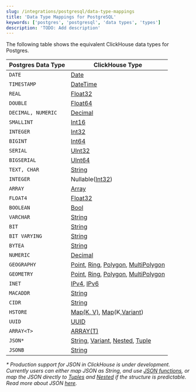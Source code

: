 ```yaml
---
slug: /integrations/postgresql/data-type-mappings
title: 'Data Type Mappings for PostgreSQL'
keywords: ['postgres', 'postgresql', 'data types', 'types']
description: 'TODO: Add description'
---
```


The following table shows the equivalent ClickHouse data types for Postgres.

| Postgres Data Type | ClickHouse Type |
| --- | --- |
| `DATE` | [Date](/sql-reference/data-types/date) |
| `TIMESTAMP` | [DateTime](/sql-reference/data-types/datetime) |
| `REAL` | [Float32](/sql-reference/data-types/float) |
| `DOUBLE` | [Float64](/sql-reference/data-types/float) |
| `DECIMAL, NUMERIC` | [Decimal](/sql-reference/data-types/decimal) |
| `SMALLINT` | [Int16](/sql-reference/data-types/int-uint) |
| `INTEGER` | [Int32](/sql-reference/data-types/int-uint) |
| `BIGINT` | [Int64](/sql-reference/data-types/int-uint) |
| `SERIAL` | [UInt32](/sql-reference/data-types/int-uint) |
| `BIGSERIAL` | [UInt64](/sql-reference/data-types/int-uint) |
| `TEXT, CHAR` | [String](/sql-reference/data-types/string) |
| `INTEGER` | Nullable([Int32](/sql-reference/data-types/int-uint)) |
| `ARRAY` | [Array](/sql-reference/data-types/array) |
| `FLOAT4` | [Float32](/sql-reference/data-types/float) |
| `BOOLEAN` | [Bool](/sql-reference/data-types/boolean) |
| `VARCHAR` | [String](/sql-reference/data-types/string) |
| `BIT` | [String](/sql-reference/data-types/string) |
| `BIT VARYING` | [String](/sql-reference/data-types/string) |
| `BYTEA` | [String](/sql-reference/data-types/string) |
| `NUMERIC` | [Decimal](/sql-reference/data-types/decimal) |
| `GEOGRAPHY` | [Point](/sql-reference/data-types/geo#point), [Ring](/sql-reference/data-types/geo#ring), [Polygon](/sql-reference/data-types/geo#polygon), [MultiPolygon](/sql-reference/data-types/geo#multipolygon) |
| `GEOMETRY` | [Point](/sql-reference/data-types/geo#point), [Ring](/sql-reference/data-types/geo#ring), [Polygon](/sql-reference/data-types/geo#polygon), [MultiPolygon](/sql-reference/data-types/geo#multipolygon) |
| `INET` | [IPv4](/sql-reference/data-types/ipv4), [IPv6](/sql-reference/data-types/ipv6) |
| `MACADDR` | [String](/sql-reference/data-types/string) |
| `CIDR` | [String](/sql-reference/data-types/string) |
| `HSTORE` | [Map(K, V)](/sql-reference/data-types/map), [Map](/sql-reference/data-types/map)(K,[Variant](/sql-reference/data-types/variant)) |
| `UUID` | [UUID](/sql-reference/data-types/uuid) |
| `ARRAY<T>` | [ARRAY(T)](/sql-reference/data-types/array) |
| `JSON*` | [String](/sql-reference/data-types/string), [Variant](/sql-reference/data-types/variant), [Nested](/sql-reference/data-types/nested-data-structures/nested#nestedname1-type1-name2-type2-), [Tuple](/sql-reference/data-types/tuple) |
| `JSONB` | [String](/sql-reference/data-types/string) |

*\* Production support for JSON in ClickHouse is under development. Currently users can either map JSON as String, and use [JSON functions](/sql-reference/functions/json-functions), or map the JSON directly to [Tuples](/sql-reference/data-types/tuple) and [Nested](/sql-reference/data-types/nested-data-structures/nested) if the structure is predictable. Read more about JSON [here](/integrations/data-formats/json/overview).*
